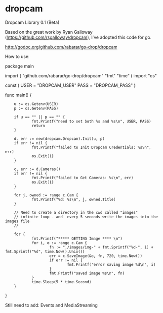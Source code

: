 dropcam
=======

Dropcam Library 0.1 (Beta)

Based on the great work by Ryan Galloway (https://github.com/rsgalloway/dropcam), I've adopted this code for go.

http://godoc.org/github.com/rabarar/go-drop/dropcam

How to use:

package main

import (
        "github.com/rabarar/go-drop/dropcam"
        "fmt"
        "time"
)
import "os"

const (
        USER = "DROPCAM_USER"
        PASS = "DROPCAM_PASS"
)

func main() {

        u := os.Getenv(USER)
        p := os.Getenv(PASS)

        if u == "" || p == "" {
                fmt.Printf("need to set both %s and %s\n", USER, PASS)
                return
        }
        
        d, err := new(dropcam.Dropcam).Init(u, p)
        if err != nil {
                fmt.Printf("failed to Init Dropcam Credentials: %s\n", err)
                os.Exit(1)
        }

        c, err := d.Cameras()
        if err != nil {
                fmt.Printf("failed to Get Cameras: %s\n", err)
                os.Exit(1)
        }

        for j, owned := range c.Cam {
                fmt.Printf("%d: %s\n", j, owned.Title)
        }

        // Need to create a directory in the cwd called "images"
        // infinite loop - and  every 5 seconds write the images into the images file
        //
        
        for {
                fmt.Printf("***** GETTING Image **** \n")
                for i, o := range c.Cam {
                        fn := "./images/img-" + fmt.Sprintf("%d-", i) + fmt.Sprintf("%d", time.Now().Unix())
                        err = c.SaveImage(&o, fn, 720, time.Now())
                        if err != nil {
                                fmt.Printf("error saving image %d\n", i)
                        }
                        fmt.Printf("saved image %s\n", fn)
                }
                time.Sleep(5 * time.Second)
        }
}

Still need to add: Events and MediaStreaming
